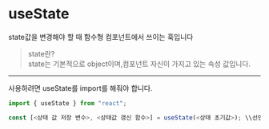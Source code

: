 # useState

state값을 변경해야 할 때 함수형 컴포넌트에서 쓰이는 훅입니다

> state란?  
> state는 기본적으로 object이며,컴포넌트 자신이 가지고 있는 속성 값입니다.

---

사용하려면 useState를 import를 해줘야 합니다.

```js
import { useState } from "react";

const [<상태 값 저장 변수>, <상태값 갱신 함수>] = useState(<상태 초기값>); \\선언방식
```
